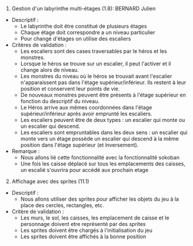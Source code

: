1. Gestion d'un labyrinthe multi-étages (1.8): BERNARD Julien
- Descriptif :
    - Le labyrinthe doit être constitué de plusieurs étages
    - Chaque étage doit correspondre a un niveau particulier
    - Pour changé d'étages on utilise des escaliers
- Critères de validation :
    - Les escaliers sont des cases traversables par le héros et les monstres.
    - Lorsque le héros se trouve sur un escalier, il peut l'activer et il change alors de
    niveau.
    - Les monstres du niveau où le héros se trouvait avant l'escalier n'apparaissent pas
    dans l'étage supérieur/inférieur. Ils restent à leur position et conservent leur points
    de vie.
    - De nouveaux monstres peuvent être présents à l'étage supérieur en fonction du
    descriptif du niveau.
    - Le Héros arrive aux mêmes coordonnées dans l'étage supérieur/inférieur après
    avoir emprunté les escaliers.
    - Les escaliers peuvent être de deux types : un escalier qui monte ou un escalier qui
    descend.
    - Les escaliers sont empruntables dans les deux sens : un escalier qui monte vers un
    étage possède un escalier qui descend à la même position dans l'étage supérieur
    (et inversement).
- Remarque :
    - Nous allons lié cette fonctionnalité avec la fonctionnalité sokoban
    - Une fois les caisse déplacé sur tous les emplacements des caisses, un escalié
     s'ouvrira pour accédé aux prochain etage


2. Affichage avec des sprites (11.1)
- Descriptif :
    - Nous allons utiliser des sprites pour afficher les objets du jeu à la place des cercles, rectangles, etc.
- Critère de validation :
    - Les murs, le sol, les caisses, les emplacement de caisse et le personnage doivent etre représenté par des sprites
    - Les sprites doivent être chargés à l'initialisation du jeu
    - Les sprites doivent être affichés à la bonne position